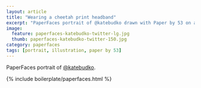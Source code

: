 ```yaml
---
layout: article
title: "Wearing a cheetah print headband"
excerpt: "PaperFaces portrait of @katebudko drawn with Paper by 53 on an iPad."
image: 
  feature: paperfaces-katebudko-twitter-lg.jpg
  thumb: paperfaces-katebudko-twitter-150.jpg
category: paperfaces
tags: [portrait, illustration, paper by 53]
---
```


PaperFaces portrait of [@katebudko](http://twitter.com/katebudko).

{% include boilerplate/paperfaces.html %}